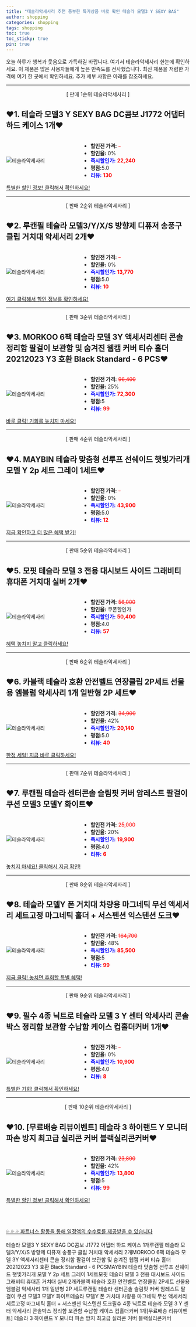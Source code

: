 ```yaml
---
title: "테슬라악세사리 추천 풍부한 특가상품 바로 확인 테슬라 모델3 Y SEXY BAG"
author: shopping
categories: shopping
tags: shopping
toc: true
toc_sticky: true
pin: true
---
```

오늘 하루가 행복과 웃음으로 가득하길 바랍니다. 여기서 테슬라악세사리 한눈에 확인하세요. 이 제품은 많은 사용자들에게 높은 만족도를 선사했습니다. 최신 제품을 저렴한 가격에 여기 한 곳에서 확인하세요. 추가 세부 사항은 아래를 참조하세요.

---
<p class="toplist" style="margin: 0 auto; display: block; width: fit-content;">[ 판매 1순위 테슬라악세사리 ]</p>

<h2><strong>❤️1. 테슬라 모델3 Y SEXY BAG DC콤보 J1772 어댑터 하드 케이스 1개❤️</strong></h2>

<div style="display: flex; align-items: center;">
    <div style="flex: 0.4;">
        <img src="https://thumbnail7.coupangcdn.com/thumbnails/remote/230x230ex/image/vendor_inventory/f077/7dbc32c6c7afafa92986f3035066f45fad0b0e6b3dc916f5b1171707f4e0.jpg" alt="테슬라악세사리" style="max-width: 100%;">
    </div>
    <div style="flex: 0.6; margin-left: 10px;">
        <ul>
            <li><strong>할인전 가격:</strong> <del style="color: red;">-</del></li>
            <li><strong>할인율:</strong> 0%</li>
            <li><span style='color:blue'><strong>즉시할인가:</strong></span> <span style='color:red'><strong>22,240</strong></span></li>
            <li><strong>평점:</strong>5.0</li>
            <li><span style='color:blue'><strong>리뷰:</strong></span> <span style='color:red'><strong>130</strong></span></li>
        </ul>
    </div>
</div>
<div class="center">
    <a href="https://William4Davisa.github.io?lptag=AF9450613&subid=githubio&pageKey=6673460877&traceid=V0-153&itemId=15362506996&vendorItemId=83107235483" class="myButton">
        특별한 할인 정보! 클릭해서 확인하세요!
    </a>
</div>


---
<p class="toplist" style="margin: 0 auto; display: block; width: fit-content;">[ 판매 2순위 테슬라악세사리 ]</p>

<h2><strong>❤️2. 루캔필 테슬라 모델3/Y/X/S 방향제 디퓨져 송풍구 클립 거치대 악세서리 2개❤️</strong></h2>

<div style="display: flex; align-items: center;">
    <div style="flex: 0.4;">
        <img src="https://thumbnail10.coupangcdn.com/thumbnails/remote/230x230ex/image/vendor_inventory/dcbe/626ce820e3c6ef9799a0022fbc5040069cc7193a858c55f450f40b0b46aa.jpg" alt="테슬라악세사리" style="max-width: 100%;">
    </div>
    <div style="flex: 0.6; margin-left: 10px;">
        <ul>
            <li><strong>할인전 가격:</strong> <del style="color: red;">-</del></li>
            <li><strong>할인율:</strong> 0%</li>
            <li><span style='color:blue'><strong>즉시할인가:</strong></span> <span style='color:red'><strong>13,770</strong></span></li>
            <li><strong>평점:</strong>5.0</li>
            <li><span style='color:blue'><strong>리뷰:</strong></span> <span style='color:red'><strong>10</strong></span></li>
        </ul>
    </div>
</div>
<div class="center">
    <a href="https://William4Davisa.github.io?lptag=AF9450613&subid=githubio&pageKey=7878978927&traceid=V0-153&itemId=21543170445&vendorItemId=88596018878" class="myButton">
        여기 클릭해서 할인 정보를 확인하세요!
    </a>
</div>


---
<p class="toplist" style="margin: 0 auto; display: block; width: fit-content;">[ 판매 3순위 테슬라악세사리 ]</p>

<h2><strong>❤️3. MORKOO 6팩 테슬라 모델 3Y 액세서리센터 콘솔 정리함 팔걸이 보관함 및 숨겨진 웹캠 커버 티슈 홀더 20212023 Y3 호환 Black Standard - 6 PCS❤️</strong></h2>

<div style="display: flex; align-items: center;">
    <div style="flex: 0.4;">
        <img src="https://thumbnail6.coupangcdn.com/thumbnails/remote/230x230ex/image/vendor_inventory/43e9/413e3f1fb38849adeb66e9b2b485f47c38a7b0c4bda5796445a8d11833e9.jpg" alt="테슬라악세사리" style="max-width: 100%;">
    </div>
    <div style="flex: 0.6; margin-left: 10px;">
        <ul>
            <li><strong>할인전 가격:</strong> <del style="color: red;">96,400</del></li>
            <li><strong>할인율:</strong> 25%</li>
            <li><span style='color:blue'><strong>즉시할인가:</strong></span> <span style='color:red'><strong>72,300</strong></span></li>
            <li><strong>평점:</strong>5</li>
            <li><span style='color:blue'><strong>리뷰:</strong></span> <span style='color:red'><strong>99</strong></span></li>
        </ul>
    </div>
</div>
<div class="center">
    <a href="https://William4Davisa.github.io?lptag=AF9450613&subid=githubio&pageKey=7867351330&traceid=V0-153&itemId=21483271635&vendorItemId=88537431493" class="myButton">
        바로 클릭! 기회를 놓치지 마세요!
    </a>
</div>


---
<p class="toplist" style="margin: 0 auto; display: block; width: fit-content;">[ 판매 4순위 테슬라악세사리 ]</p>

<h2><strong>❤️4. MAYBIN 테슬라 맞춤형 선루프 선쉐이드 햇빛가리개 모델 Y 2p 세트 그레이 1세트❤️</strong></h2>

<div style="display: flex; align-items: center;">
    <div style="flex: 0.4;">
        <img src="https://thumbnail9.coupangcdn.com/thumbnails/remote/230x230ex/image/vendor_inventory/1331/74c7a0e71eb8ebfb77246fcdfa1ecab6de6c9986138b44a86e018443aa27.jpg" alt="테슬라악세사리" style="max-width: 100%;">
    </div>
    <div style="flex: 0.6; margin-left: 10px;">
        <ul>
            <li><strong>할인전 가격:</strong> <del style="color: red;">-</del></li>
            <li><strong>할인율:</strong> 0%</li>
            <li><span style='color:blue'><strong>즉시할인가:</strong></span> <span style='color:red'><strong>43,900</strong></span></li>
            <li><strong>평점:</strong>5.0</li>
            <li><span style='color:blue'><strong>리뷰:</strong></span> <span style='color:red'><strong>12</strong></span></li>
        </ul>
    </div>
</div>
<div class="center">
    <a href="https://William4Davisa.github.io?lptag=AF9450613&subid=githubio&pageKey=7405664312&traceid=V0-153&itemId=19177037485&vendorItemId=86039291363" class="myButton">
        지금 확인하고 더 많은 혜택 받기!
    </a>
</div>


---
<p class="toplist" style="margin: 0 auto; display: block; width: fit-content;">[ 판매 5순위 테슬라악세사리 ]</p>

<h2><strong>❤️5. 모핏 테슬라 모델 3 전용 대시보드 사이드 그래비티 휴대폰 거치대 실버 2개❤️</strong></h2>

<div style="display: flex; align-items: center;">
    <div style="flex: 0.4;">
        <img src="https://thumbnail9.coupangcdn.com/thumbnails/remote/230x230ex/image/retail/images/7cad72df-92dc-4c06-ad07-594cb61bdf573466258557876857754.png" alt="테슬라악세사리" style="max-width: 100%;">
    </div>
    <div style="flex: 0.6; margin-left: 10px;">
        <ul>
            <li><strong>할인전 가격:</strong> <del style="color: red;">56,000</del></li>
            <li><strong>할인율:</strong> 쿠폰할인가</li>
            <li><span style='color:blue'><strong>즉시할인가:</strong></span> <span style='color:red'><strong>50,400</strong></span></li>
            <li><strong>평점:</strong>4.0</li>
            <li><span style='color:blue'><strong>리뷰:</strong></span> <span style='color:red'><strong>57</strong></span></li>
        </ul>
    </div>
</div>
<div class="center">
    <a href="https://William4Davisa.github.io?lptag=AF9450613&subid=githubio&pageKey=6126126693&traceid=V0-153&itemId=23019730207&vendorItemId=90053518826" class="myButton">
        혜택 놓치지 말고 클릭하세요!
    </a>
</div>


---
<p class="toplist" style="margin: 0 auto; display: block; width: fit-content;">[ 판매 6순위 테슬라악세사리 ]</p>

<h2><strong>❤️6. 카블랙 테슬라 호환 안전벨트 연장클립 2P세트 선물용 엠블럼 악세사리 1개 일반형 2P 세트❤️</strong></h2>

<div style="display: flex; align-items: center;">
    <div style="flex: 0.4;">
        <img src="https://thumbnail9.coupangcdn.com/thumbnails/remote/230x230ex/image/vendor_inventory/7533/35ff27f4a743255c76e814c29091e81378768eac28b7eb50881cd3f111d3.png" alt="테슬라악세사리" style="max-width: 100%;">
    </div>
    <div style="flex: 0.6; margin-left: 10px;">
        <ul>
            <li><strong>할인전 가격:</strong> <del style="color: red;">34,900</del></li>
            <li><strong>할인율:</strong> 42%</li>
            <li><span style='color:blue'><strong>즉시할인가:</strong></span> <span style='color:red'><strong>20,140</strong></span></li>
            <li><strong>평점:</strong>5.0</li>
            <li><span style='color:blue'><strong>리뷰:</strong></span> <span style='color:red'><strong>40</strong></span></li>
        </ul>
    </div>
</div>
<div class="center">
    <a href="https://William4Davisa.github.io?lptag=AF9450613&subid=githubio&pageKey=7700679851&traceid=V0-153&itemId=20617297472&vendorItemId=90130953361" class="myButton">
        한정 세일! 지금 바로 클릭하세요!
    </a>
</div>


---
<p class="toplist" style="margin: 0 auto; display: block; width: fit-content;">[ 판매 7순위 테슬라악세사리 ]</p>

<h2><strong>❤️7. 루캔필 테슬라 센터콘솔 슬림핏 커버 암레스트 팔걸이 쿠션 모델3 모델Y 화이트❤️</strong></h2>

<div style="display: flex; align-items: center;">
    <div style="flex: 0.4;">
        <img src="https://thumbnail6.coupangcdn.com/thumbnails/remote/230x230ex/image/vendor_inventory/e59a/5b07a90f4798ce88fa5031f08b8eae75b605e9ccb99614e5230e9580b1cb.jpg" alt="테슬라악세사리" style="max-width: 100%;">
    </div>
    <div style="flex: 0.6; margin-left: 10px;">
        <ul>
            <li><strong>할인전 가격:</strong> <del style="color: red;">25,000</del></li>
            <li><strong>할인율:</strong> 20%</li>
            <li><span style='color:blue'><strong>즉시할인가:</strong></span> <span style='color:red'><strong>19,900</strong></span></li>
            <li><strong>평점:</strong>4.0</li>
            <li><span style='color:blue'><strong>리뷰:</strong></span> <span style='color:red'><strong>6</strong></span></li>
        </ul>
    </div>
</div>
<div class="center">
    <a href="https://William4Davisa.github.io?lptag=AF9450613&subid=githubio&pageKey=7824573939&traceid=V0-153&itemId=21262456279&vendorItemId=88322783368" class="myButton">
        놓치지 마세요! 클릭해서 지금 확인!
    </a>
</div>


---
<p class="toplist" style="margin: 0 auto; display: block; width: fit-content;">[ 판매 8순위 테슬라악세사리 ]</p>

<h2><strong>❤️8. 테슬라 모델Y 폰 거치대 차량용 마그네틱 무선 액세서리 세트고정 마그네틱 홀더 + 서스펜션 익스텐션 도크❤️</strong></h2>

<div style="display: flex; align-items: center;">
    <div style="flex: 0.4;">
        <img src="https://thumbnail6.coupangcdn.com/thumbnails/remote/230x230ex/image/vendor_inventory/503b/89a57d163657ec827041b0b01618b20e0fbd761f299f9241f3f46a8b24d5.png" alt="테슬라악세사리" style="max-width: 100%;">
    </div>
    <div style="flex: 0.6; margin-left: 10px;">
        <ul>
            <li><strong>할인전 가격:</strong> <del style="color: red;">164,700</del></li>
            <li><strong>할인율:</strong> 48%</li>
            <li><span style='color:blue'><strong>즉시할인가:</strong></span> <span style='color:red'><strong>85,500</strong></span></li>
            <li><strong>평점:</strong>5</li>
            <li><span style='color:blue'><strong>리뷰:</strong></span> <span style='color:red'><strong>99</strong></span></li>
        </ul>
    </div>
</div>
<div class="center">
    <a href="https://William4Davisa.github.io?lptag=AF9450613&subid=githubio&pageKey=7644515534&traceid=V0-153&itemId=20323053653&vendorItemId=87408430751" class="myButton">
        지금 클릭! 놓치면 후회할 특별 혜택!
    </a>
</div>


---
<p class="toplist" style="margin: 0 auto; display: block; width: fit-content;">[ 판매 9순위 테슬라악세사리 ]</p>

<h2><strong>❤️9. 필수 4종 닉트로 테슬라 모델 3 Y 센터 악세사리 콘솔박스 정리함 보관함 수납함 케이스 컵홀더커버 1개❤️</strong></h2>

<div style="display: flex; align-items: center;">
    <div style="flex: 0.4;">
        <img src="https://thumbnail9.coupangcdn.com/thumbnails/remote/230x230ex/image/vendor_inventory/a6ac/b5e6f5f87bfd0423fa9d82f51f2d71358031ae72651a672c60221e5e1cce.jpg" alt="테슬라악세사리" style="max-width: 100%;">
    </div>
    <div style="flex: 0.6; margin-left: 10px;">
        <ul>
            <li><strong>할인전 가격:</strong> <del style="color: red;">-</del></li>
            <li><strong>할인율:</strong> 0%</li>
            <li><span style='color:blue'><strong>즉시할인가:</strong></span> <span style='color:red'><strong>10,900</strong></span></li>
            <li><strong>평점:</strong>4.0</li>
            <li><span style='color:blue'><strong>리뷰:</strong></span> <span style='color:red'><strong>8</strong></span></li>
        </ul>
    </div>
</div>
<div class="center">
    <a href="https://William4Davisa.github.io?lptag=AF9450613&subid=githubio&pageKey=7586242139&traceid=V0-153&itemId=20036521830&vendorItemId=87132969539" class="myButton">
        특별한 기회! 클릭해서 확인하세요!
    </a>
</div>


---
<p class="toplist" style="margin: 0 auto; display: block; width: fit-content;">[ 판매 10순위 테슬라악세사리 ]</p>

<h2><strong>❤️10. [무료배송 리뷰이벤트] 테슬라 3 하이랜드 Y 모니터 파손 방지 최고급 실리콘 커버 블랙실리콘커버❤️</strong></h2>

<div style="display: flex; align-items: center;">
    <div style="flex: 0.4;">
        <img src="https://thumbnail8.coupangcdn.com/thumbnails/remote/230x230ex/image/vendor_inventory/0fee/01f02fb144e43bf50b4c66c39c854243f8b22499e10437b204e3b8455324.jpg" alt="테슬라악세사리" style="max-width: 100%;">
    </div>
    <div style="flex: 0.6; margin-left: 10px;">
        <ul>
            <li><strong>할인전 가격:</strong> <del style="color: red;">23,800</del></li>
            <li><strong>할인율:</strong> 42%</li>
            <li><span style='color:blue'><strong>즉시할인가:</strong></span> <span style='color:red'><strong>13,800</strong></span></li>
            <li><strong>평점:</strong>5</li>
            <li><span style='color:blue'><strong>리뷰:</strong></span> <span style='color:red'><strong>99</strong></span></li>
        </ul>
    </div>
</div>
<div class="center">
    <a href="https://William4Davisa.github.io?lptag=AF9450613&subid=githubio&pageKey=8198710325&traceid=V0-153&itemId=23492069479&vendorItemId=90518522608" class="myButton">
        특별한 할인 정보! 클릭해서 확인하세요!
    </a>
</div>

<br><br><br>[💦 💦 💦 파트너스 활동을 통해 일정액의 수수료를 제공받을 수 있습니다](https://link.coupang.com/a/bcpT2c)<br><br>테슬라 모델3 Y SEXY BAG DC콤보 J1772 어댑터 하드 케이스 1개루캔필 테슬라 모델3/Y/X/S 방향제 디퓨져 송풍구 클립 거치대 악세서리 2개MORKOO 6팩 테슬라 모델 3Y 액세서리센터 콘솔 정리함 팔걸이 보관함 및 숨겨진 웹캠 커버 티슈 홀더 20212023 Y3 호환 Black Standard - 6 PCSMAYBIN 테슬라 맞춤형 선루프 선쉐이드 햇빛가리개 모델 Y 2p 세트 그레이 1세트모핏 테슬라 모델 3 전용 대시보드 사이드 그래비티 휴대폰 거치대 실버 2개카블랙 테슬라 호환 안전벨트 연장클립 2P세트 선물용 엠블럼 악세사리 1개 일반형 2P 세트루캔필 테슬라 센터콘솔 슬림핏 커버 암레스트 팔걸이 쿠션 모델3 모델Y 화이트테슬라 모델Y 폰 거치대 차량용 마그네틱 무선 액세서리 세트고정 마그네틱 홀더 + 서스펜션 익스텐션 도크필수 4종 닉트로 테슬라 모델 3 Y 센터 악세사리 콘솔박스 정리함 보관함 수납함 케이스 컵홀더커버 1개[무료배송 리뷰이벤트] 테슬라 3 하이랜드 Y 모니터 파손 방지 최고급 실리콘 커버 블랙실리콘커버